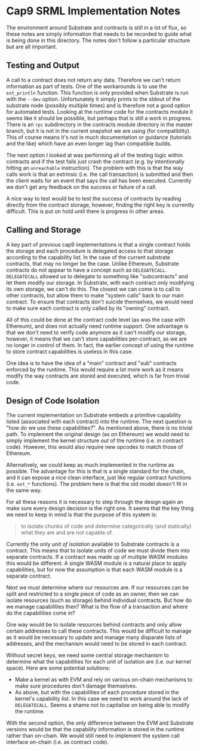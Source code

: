# Cap9 SRML Implementation Notes

The environment around Substrate and contracts is still in a lot of flux, so
these notes are simply information that needs to be recorded to guide what is
being done in this directory. The notes don't follow a particular structure but
are all important.

## Testing and Output

A call to a contract does not return any data. Therefore we can't return
information as part of tests. One of the workarounds is to use the `ext_println`
function. This function is only provided when Substrate is run with the `--dev`
option. Unfortunately it simply prints to the stdout of the substrate node
(possibly multiple times) and is therefore not a good option for automated
tests. Looking at the runtime code for the contracts module it seems like it
should be possible, but perhaps that is still a work in progress. There is an
`rpc` subdirectory in the contracts module directory in the master branch, but
it is not in the current snapshot we are using (for compatiblity). This of
course means it's not in much documentation or guidance (tutorials and the like)
which have an even longer lag than compatible builds.

The next option I looked at was performing all of the testing logic within
contracts and if the test fails just crash the contract (e.g. by intentionally
hitting an `unreachable` instruction). The problem with this is that the way
calls work is that an extrinsic (i.e. the call transaction) is submitted and
then the client waits for an event that says the call has been executed.
Currently we don't get any feedback on the success or failure of a call.

A nice way to test would be to test the success of contracts by reading directly
from the contract storage, however, finding the right key is currently
difficult. This is put on hold until there is progress in other areas.

## Calling and Storage

A key part of previous cap9 implementations is that a single contract holds the
storage and each procedure is delegated access to that storage according to the
capability list. In the case of the current substrate contracts, that may no
longer be the case. Unlike Ethereum, Substrate contracts do not appear to have a
concept such as `DELEGATECALL`. `DELEGATECALL` allowed us to delegate to
something like "subcontracts" and let them modify our storage. In Substrate,
with each contract only modifying its own storage, we can't do this. The closest
we can come is to call to other contracts, but allow them to make "system calls"
back to our main contract. To ensure that contracts don't suicide themselves, we
would need to make sure each contract is only called by its "owning" contract.

All of this could be done at the contract code level (as was the case with
Ethereum), and does not actually need runtime support. One advantage is that we
don't need to verify code anymore as it can't modify our storage, however, it
means that we can't store capabilities per-contract, as we are no longer in
control of them. In fact, the earlier concept of using the runtime to store
contract capabilities is useless in this case.

One idea is to have the idea of a "main" contract and "sub" contracts enforced
by the runtime. This would require a lot more work as it means modify the way
contracts are stored and executed, which is far from trivial code.

## Design of Code Isolation

The current implementation on Substrate embeds a primitive capability listed
(associated with each contract) into the runtime. The next question is "how do
we use these capabilities?". As mentioned above, there is no trivial path. To
implement the original design (as on Ethereum) we would need to simply implement
the kernel structure *out* of the runtime (i.e. in contract code). However, this
would also require new opcodes to match those of Ethereum.

Alternatively, we could keep as much implemented in the runtime as possible. The
advantage for this is that is a single standard for the chain, and it can expose
a nice clean interface, just like regular contract functions (i.e. `ext_*`
functions). The problem here is that the old model doesn't fit in the same way.

For all these reasons it is necessary to step through the design again an make
sure every design decision is the right one. It seems that the key thing we need
to keep in mind is that the purpose of this system is:

> to isolate chunks of code and determine categorically (and statically) what
> they are and are not capable of.

Currently the only *unit of isolation* available to Substrate contracts is a
contract. This means that to isolate units of code we must divide them into
separate contracts. If a contract was made up of multiple WASM modules this
would be different. A single WASM module is a natural place to apply
capabilities, but for now the assumption is that each WASM module is a separate
contract.

Next we must determine where our resources are. If our resources can be split
and restricted to a single piece of code as an owner, then we can isolate
resources (such as storage) behind individual contracts. But how do we manage
capabilities then? What is the flow of a transaction and where do the
capabilities come in?

One way would be to isolate resources behind contracts and only allow certain
addresses to call these contracts. This would be difficult to manage as it would
be necessary to update and manage many disparate lists of addresses, and the
mechanism would need to be stored in each contract.

Without secret keys, we need some central storage mechanism to determine what
the capabilities for each unit of isolation are (i.e. our kernel space). Here
are some potential solutions:

  - Make a kernel as with EVM and rely on various on-chain mechanisms to make
    sure procedures don't damage themselves.
  - As above, but with the capabilities of each procedure stored in the kernel's
    capability list. In this case we need to work around the lack of
    `DELEGATECALL`. Seems a shame not to capitalise on being able to modify the
    runtime.

With the second option, the only difference between the EVM and Substrate
versions would be that the capability information is stored in the runtime
rather than on-chain. We would still need to implement the system call interface
on-chain (i.e. as contract code).
